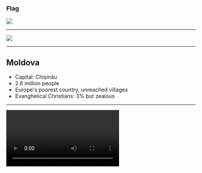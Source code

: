 ### Flag

![](https://upload.wikimedia.org/wikipedia/commons/2/27/Flag_of_Moldova.svg)

---

![](https://upload.wikimedia.org/wikipedia/commons/f/fe/Location_Moldova_Europe.png)

---

## Moldova

- Capital: Chișinău
- 2.6 million people
- Europe's poorest country, unreached villages
- Evanghelical Christians: 3% but zealous

---

![](https://storage.googleapis.com/prayer-videos/country/moldova.mp4)
